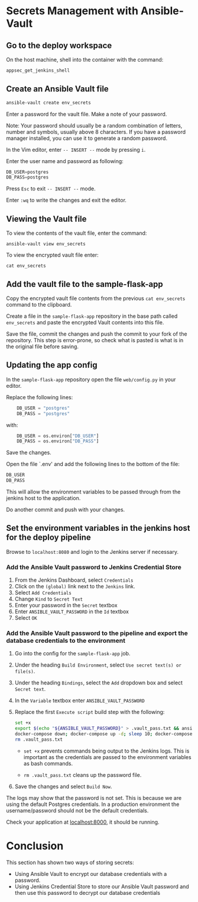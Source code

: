 # Secrets Management with Ansible-Vault

## Go to the deploy workspace

On the host machine, shell into the container with the command:

```sh
appsec_get_jenkins_shell
```

## Create an Ansible Vault file

```sh
ansible-vault create env_secrets
```

Enter a password for the vault file. Make a note of your password.

Note: Your password should usually be a random combination of letters, number and symbols, usually above 8 characters.
If you have a password manager installed, you can use it to generate a random password.

In the Vim editor, enter `-- INSERT --` mode by pressing `i`.

Enter the user name and password as following:

```python
DB_USER=postgres
DB_PASS=postgres
```

Press `Esc` to exit `-- INSERT --` mode.

Enter `:wq` to write the changes and exit the editor.

## Viewing the Vault file

To view the contents of the vault file, enter the command:

```
ansible-vault view env_secrets
```

To view the encrypted vault file enter:

```
cat env_secrets
```

## Add the vault file to the sample-flask-app

Copy the encrypted vault file contents from the previous `cat env_secrets` command to the clipboard.

Create a file in the `sample-flask-app` repository in the base path called `env_secrets` and paste the encrypted Vault contents into this file.

Save the file, commit the changes and push the commit to your fork of the repository. This step is error-prone, so check what is pasted is what is in the original file before saving.

## Updating the app config

In the `sample-flask-app` repository open the file `web/config.py` in your editor.

Replace the following lines:

```python
    DB_USER = "postgres"
    DB_PASS = "postgres"
```

with:

```python
    DB_USER = os.environ["DB_USER"]
    DB_PASS = os.environ["DB_PASS"]
```

Save the changes.

Open the file `.env' and add the following lines to the bottom of the file:

```sh
DB_USER
DB_PASS
```

This will allow the environment variables to be passed through from the jenkins host to the application.

Do another commit and push with your changes.

## Set the environment variables in the jenkins host for the deploy pipeline

Browse to `localhost:8080` and login to the Jenkins server if necessary.

### Add the Ansible Vault password to Jenkins Credential Store

1. From the Jenkins Dashboard, select `Credentials`
2. Click on the `(global)` link next to the `Jenkins` link.
3. Select `Add Credentials`
4. Change `Kind` to `Secret Text`
5. Enter your password in the `Secret` textbox
6. Enter `ANSIBLE_VAULT_PASSWORD` in the `Id` textbox
7. Select `OK`

### Add the Ansible Vault password to the pipeline and export the database credentials to the environment

1. Go into the config for the `sample-flask-app` job.
2. Under the heading `Build Environment`, select `Use secret text(s) or file(s)`.
3. Under the heading `Bindings`, select the `Add` dropdown box and select `Secret text`.<br />
4. In the `Variable` textbox enter `ANSIBLE_VAULT_PASSWORD`
5. Replace the first `Execute script` build step with the following:

    ```sh
    set +x
    export $(echo "${ANSIBLE_VAULT_PASSWORD}" > .vault_pass.txt && ansible-vault view --vault-password-file=.vault_pass.txt env_secrets|xargs)
    docker-compose down; docker-compose up -d; sleep 10; docker-compose logs
    rm .vault_pass.txt
    ```
    - `set +x` prevents commands being output to the Jenkins logs. This is important as the credentials are passed to the environment variables as bash commands.

    - `rm .vault_pass.txt` cleans up the password file.

6. Save the changes and select `Build Now`.

The logs may show that the password is not set. This is because we are using the default Postgres credentials. In a production environment the username/password should not be the default credentials.

Check your application at [localhost:8000](http://localhost:8000), it should be running.

# Conclusion

This section has shown two ways of storing secrets:

- Using Ansible Vault to encrypt our database credentials with a password.
- Using Jenkins Credential Store to store our Ansible Vault password and then use this password to decrypt our database credentials
